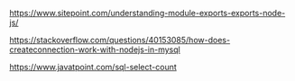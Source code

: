 https://www.sitepoint.com/understanding-module-exports-exports-node-js/

https://stackoverflow.com/questions/40153085/how-does-createconnection-work-with-nodejs-in-mysql

https://www.javatpoint.com/sql-select-count
